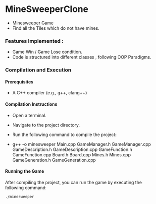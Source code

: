 # MineSweeperClone

- Minesweeper Game
- Find all the Tiles which do not have mines.

### Features Implemented :
 - Game Win / Game Lose condition.
 - Code is structured into different classes , following OOP Paradigms.
 

### Compilation and Execution
 #### Prerequisites
  - A C++ compiler (e.g., g++, clang++)

 #### Compilation Instructions
  - Open a terminal.
  - Navigate to the project directory.
  - Run the following command to compile the project:
  
- g++ -o minesweeper Main.cpp GameManager.h GameManager.cpp GameDescription.h GameDescription.cpp GameFunction.h GameFunction.cpp Board.h Board.cpp Mines.h Mines.cpp GameGeneration.h GameGeneration.cpp

 #### Running the Game
After compiling the project, you can run the game by executing the following command:

  ``` ./minesweeper ```

